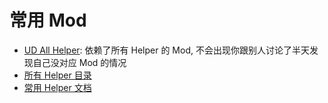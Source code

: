 # 常用 Mod

* [UD All Helper](https://celeste.weg.fan/submissions/detail/125868576364965704/all-helpers-in-one): 依赖了所有 Helper 的 Mod, 不会出现你跟别人讨论了半天发现自己没对应 Mod 的情况
* [所有 Helper 目录](https://maddie480.ovh/celeste/custom-entity-catalog)
* [常用 Helper 文档](https://github.com/EverestAPI/Resources/wiki/Helper-Manuals)